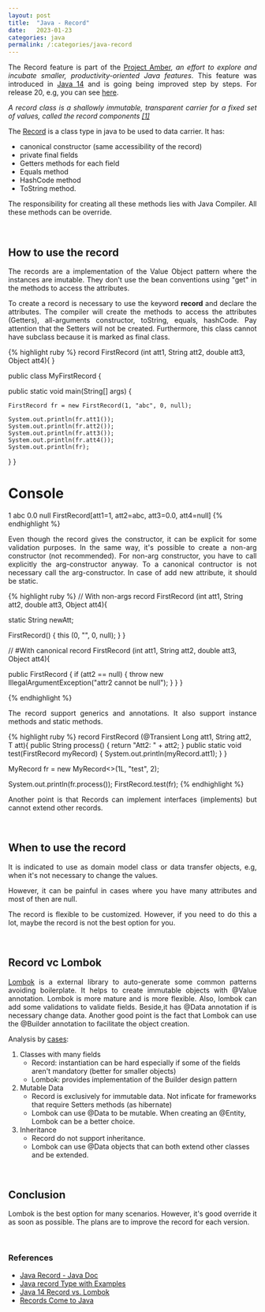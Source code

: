 ```yaml
---
layout: post
title:  "Java - Record"
date:   2023-01-23
categories: java
permalink: /:categories/java-record
---
```


<p style="text-align: justify;">The Record feature is part of the <a href="https://openjdk.org/projects/amber/">Project Amber</a>, <em>an effort to explore and incubate smaller, productivity-oriented Java features</em>. This feature was introduced in <a href="https://docs.oracle.com/en/java/javase/14/language/records.html">Java 14</a> and is going being improved step by steps. For release 20, e.g, you can see <a href="https://openjdk.org/jeps/432">here</a>.</p>

<p style="text-align: justify;"><em>A record class is a shallowly immutable, transparent carrier for a fixed set of values, called the record components <a href="https://docs.oracle.com/en/java/javase/17/docs/api/java.base/java/lang/Record.html">[1]</a></em></p>

<p style="text-align: justify;">The <a href="https://openjdk.org/jeps/395">Record</a> is a class type in java to be used to data carrier. It has:</p>
<ul>
  <li>canonical constructor (same accessibility of the record)</li>
  <li>private final fields</li>
  <li>Getters methods for each field</li>
  <li>Equals method</li>
  <li>HashCode method</li>
  <li>ToString method.</li>
</ul>

<p style="text-align: justify;">The responsibility for creating all these methods lies with Java Compiler. All these methods can be override.</p>

<br/>
<h2>How to use the record</h2>

<p style="text-align: justify;">The records are a implementation of the Value Object pattern where the instances are imutable. They don't use the bean conventions using "get" in the methods to access the attributes.</p>

<p style="text-align: justify;">To create a record is necessary to use the keyword <b>record</b> and declare the attributes. The compiler will create the methods to access the attributes (Getters), all-arguments constructor, toString, equals, hashCode. Pay attention that the Setters will not be created. Furthermore, this class cannot have subclass because it is marked as final class.</p>


{% highlight ruby %}
record FirstRecord (int att1, String att2, double att3, Object att4){
}

public class MyFirstRecord {

  public static void main(String[] args) {

    FirstRecord fr = new FirstRecord(1, "abc", 0, null);

    System.out.println(fr.att1());
    System.out.println(fr.att2());
    System.out.println(fr.att3());
    System.out.println(fr.att4());
    System.out.println(fr);
  }
}

# Console
1
abc
0.0
null
FirstRecord[att1=1, att2=abc, att3=0.0, att4=null]
{% endhighlight %}

<p style="text-align: justify;">Even though the record gives the constructor, it can be explicit for some validation purposes. In the same way, it's possible to create a non-arg constructor (not recommended). For non-arg constructor, you have to call explicitly the arg-constructor anyway. To a canonical contructor is not necessary call the arg-constructor. In case of add new attribute, it should be static.</p>

{% highlight ruby %}
// With non-args
record FirstRecord (int att1, String att2, double att3, Object att4){

  static String newAtt;

  FirstRecord() {
    this (0, "", 0, null);
  }
}

// #With canonical
record FirstRecord (int att1, String att2, double att3, Object att4){

  public FirstRecord {
    if (att2 == null) {
       throw new IllegalArgumentException("attr2 cannot be null");
    }
  }
}

{% endhighlight %}

<p style="text-align: justify;"> The record support generics and annotations. It also support instance methods and static methods.</p>

{% highlight ruby %}
record FirstRecord<T> (@Transient Long att1, String att2, T att){
  public String process() {
    return "Att2: " + att2;
  }
  public static void test(FirstRecord myRecord) {
      System.out.println(myRecord.att1);
  }
}

MyRecord<Integer> fr = new MyRecord<>(1L, "test", 2);

System.out.println(fr.process());
FirstRecord.test(fr);
{% endhighlight %}


<p style="text-align: justify;">Another point is that Records can implement interfaces (implements) but cannot extend other records. </p>


<br/>
<h2>When to use the record</h2>

<p style="text-align: justify;">It is indicated to use as domain model class or data transfer objects, e.g, when it's not necessary to change the values.</p>

<p style="text-align: justify;">However, it can be painful in cases where you have many attributes and most of then are null.</p>

<p style="text-align: justify;">The record is flexible to be customized. However, if you need to do this a lot, maybe the record is not the best option for you.</p>

<br/>
<h2>Record vc Lombok</h2>

<p style="text-align: justify;"><a href="https://projectlombok.org/">Lombok</a> is a external library to auto-generate some common patterns avoiding boilerplate. It helps to create immutable objects with @Value annotation. Lombok is more mature and is more flexible. Also, lombok can add some validations to validate fields. Beside,it has @Data annotation if is necessary change data. Another good point is the fact that Lombok can use the @Builder annotation to facilitate the object creation.</p>

<p>Analysis by <a href="https://www.baeldung.com/java-record-vs-lombok">cases</a>:</p>
<ol>
  <li>Classes with many fields
    <ul>
      <li>Record: instantiation can be hard especially if some of the fields aren't mandatory (better for smaller objects)</li>
      <li>Lombok: provides implementation of the Builder  design pattern</li>
    </ul>
  </li>
  <li>Mutable Data
    <ul>
      <li>Record is exclusively for immutable data. Not inficate for frameworks that require Setters methods (as hibernate)</li>
      <li>Lombok can use @Data to be mutable. When creating an @Entity, Lombok can be a better choice.</li>
    </ul>
  </li>
  <li>Inheritance
    <ul>
      <li>Record do not support inheritance.</li>
      <li>Lombok can use @Data objects that can both extend other classes and be extended.</li>
    </ul>
  </li>
</ol>


<br/>
<h2>Conclusion</h2>

<p style="text-align: justify;">Lombok is the best option for many scenarios. However, it's good override it as soon as possible. The plans are to improve the record for each version.</p>

<br />
<h3>References</h3>
<ul>
  <li><a href="https://docs.oracle.com/en/java/javase/17/docs/api/java.base/java/lang/Record.html">Java Record - Java Doc</a></li>
  <li><a href="https://howtodoinjava.com/java14/java-14-record-type/">Java record Type with Examples</a></li>
  <li><a href="https://www.baeldung.com/java-record-vs-lombok">Java 14 Record vs. Lombok</a></li>
  <li><a href="https://blogs.oracle.com/javamagazine/post/records-come-to-java">Records Come to Java</a></li>
</ul>  
